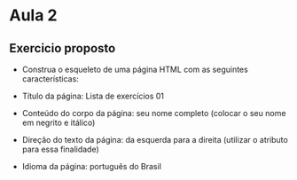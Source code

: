 
# Aula 2

## Exercicio proposto

- Construa o esqueleto de uma página HTML com as seguintes características:

- Título da página: Lista de exercícios 01
- Conteúdo do corpo da página: seu nome completo (colocar o seu nome em negrito e
itálico)
- Direção do texto da página: da esquerda para a direita (utilizar o atributo para essa
finalidade)
- Idioma da página: português do Brasil

